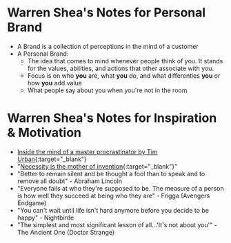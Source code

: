 # Warren Shea's Notes for Personal Brand

* A Brand is a collection of perceptions in the mind of a customer
* A Personal Brand:
  * The idea that comes to mind whenever people think of you. It stands for the values, abilities, and actions that other associate with you.
  * Focus is on who **you** are, what **you** do, and what differenties **you** or how **you** add value
  * What people say about you when you're not in the room

# Warren Shea's Notes for Inspiration & Motivation

* [Inside the mind of a master procrastinator by Tim Urban](https://www.ted.com/talks/tim_urban_inside_the_mind_of_a_master_procrastinator?language=en){:target="_blank"}
* "[Necessity is the mother of invention](https://en.wikipedia.org/wiki/Necessity_is_the_mother_of_invention){:target="_blank"}"
* "Better to remain silent and be thought a fool than to speak and to remove all doubt" - Abraham Lincoln
* "Everyone fails at who they're supposed to be. The measure of a person is how well they succeed at being who they are" - Frigga (Avengers Endgame)
* "You can't wait until life isn't hard anymore before you decide to be happy" - Nightbirde
* "The simplest and most significant lesson of all...'It's not about you'" - The Ancient One (Doctor Strange)
